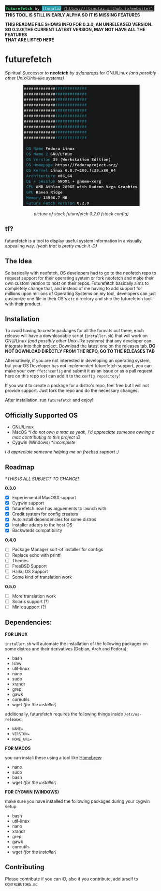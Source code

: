 ![epicus](https://github.com/itsnotAZ/futurefetch/blob/main/assets/thing2.png "yes")\
**THIS TOOL IS STILL IN EARLY ALPHA SO IT IS MISSING FEATURES**

**THIS README FILE SHOWS INFO FOR 0.3.0, AN UNRELEASED VERSION.**\
**SO 0.2.0(THE CURRENT LATEST VERSION, MAY NOT HAVE ALL THE FEATURES**\
**THAT ARE LISTED HERE**

# futurefetch
Spiritual Successor to **[neofetch](https://github.com/dylanaraps/neofetch)** *by [dylanaraps](https://github.com/dylanaraps)* for GNU/Linux *(and possibly other Unix/Unix-like systems)*

<p align="center"><img src="https://github.com/itsnotAZ/futurefetch/blob/main/assets/thing.png" /></p>
<p align="center"><em>picture of stock futurefetch 0.2.0 (stock config)</em></p>

## tf?
futurefetch is a tool to display useful system information in a visually appealing way. *(yeah that is pretty much it :D)*

## The Idea
So basically with neofetch, OS developers had to go to the neofetch repo to request support for their operating system or fork neofetch and make their own custom version to host on their repos. Futurefetch basically aims to completely change that, and instead of me having to add support for millions upon millions of Operating Systems on my tool, developers can just customize one file in their OS's `etc` directory and ship the futurefetch tool with their product. 

## Installation
To avoid having to create packages for all the formats out there, each release will have a downloadable script (`installer.sh`) that will work on GNU/Linux *(and possibly other Unix-like systems)* that any developer can integrate into their project. Download the latest one on the [releases](https://github.com/itsnotAZ/futurefetch/releases) tab. **DO NOT DOWNLOAD DIRECTLY FROM THE REPO, GO TO THE RELEASES TAB**

Alternatively, if you are not interested in developing an operating system, but your OS Developer has not implemented futurefetch support, you can make your own `ffetchconfig` and submit it as an issue or as a pull request here on this repo so I can add it to the `config repository`!

If you want to create a package for a distro's repo, feel free but I will not provide support. Just fork the repo and do the necessary changes.

After installation, run `futurefetch` and enjoy!

## Officially Supported OS

- GNU/Linux
- MacOS **i do not own a mac so yeah, i'd appreciate someone owning a mac contributing to this project :D*
- Cygwin (Windows) **incomplete*

*i'd appreciate someone helping me on freebsd support :)*

## Roadmap

**THIS IS ALL SUBJECT TO CHANGE!*

**0.3.0**

- [x] Experiemental MacOSX support
- [x] Cygwin support
- [x] futurefetch now has arguements to launch with
- [x] Credit system for config creators
- [x] Autoinstall dependencies for some distros
- [x] Installer adapts to the host OS
- [x] Backwards compatibillity

**0.4.0**

- [ ] Package Manager sort-of installer for configs
- [ ] Replace echo with printf
- [ ] Themes
- [ ] FreeBSD Support
- [ ] Haiku OS Support
- [ ] Some kind of translation work

**0.5.0**

- [ ] More translation work
- [ ] Solaris support (?)
- [ ] Minix support (?)

## Dependencies:


**FOR LINUX**

`installer.sh` will automate the installation of the following packages on some distros and their derivatives (Debian, Arch and Fedora):

- bash
- lshw
- util-linux
- nano
- sudo
- xrandr
- grep
- gawk
- coreutils
- wget *(for the installer)*

additionally, futurefetch requires the following things inside `/etc/os-release`:

- `NAME=`
- `VERSION=`
- `HOME_URL=`

**FOR MACOS**

you can install these using a tool like [Homebrew](https://brew.sh/):

- nano
- sudo
- bash
- wget *(for the installer)*

**FOR CYGWIN (WINDOWS)**

make sure you have installed the following packages during your cygwin setup

- bash
- util-linux
- nano
- xrandr
- grep
- gawk
- coreutils
- wget *(for the installer)*

## Contributing

Please contribute if you can :D, also if you contribute, add urself to `CONTRIBUTORS.md`
